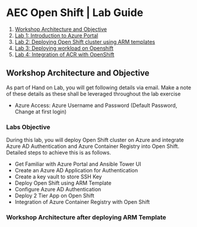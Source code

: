 # AEC Open Shift | Lab Guide

<!-- TOC -->

1. [Workshop Architecture and Objective](##Workshop-Architecture-and-Objective)
2. [Lab 1: Introduction to Azure Portal](#Lab-1:-Introduction-to-Azure-Portal)
3. [Lab 2: Deploying Open Shift cluster using ARM templates](#Lab-2:-Deploying-Open-Shift-cluster-using-ARM-templates)
4. [Lab 3: Deploying workload on Openshift](#Lab-3:-Deploying-workload-on-Openshift)
5. [Lab 4: Integration of ACR with OpenShift](#Lab-4:-Integration-of-ACR-with-OpenShift)

<!-- /TOC -->
 ## Workshop Architecture and Objective
 As part of Hand on Lab, you will get following details via email. Make a note of these details as these shall be leveraged throughout the lab exercise
* Azure Access: Azure Username and Password (Default Password, Change at first login)
### Labs Objective
During this lab, you will deploy Open Shift cluster on Azure and integrate Azure AD Authentication and Azure Container Registry into Open Shift. Detailed steps to achieve this is as follows.
* Get Familiar with Azure Portal and Ansible Tower UI
*	Create an Azure AD Application for Authentication
*	Create a key vault to store SSH Key
*	Deploy Open Shift using ARM Template
*	Configure Azure AD Authentication
*	Deploy 2 Tier App on Open Shift
*	Integration of Azure Container Registry with Open Shift
### Workshop Architecture after deploying ARM Template


